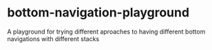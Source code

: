 # bottom-navigation-playground
A playground for trying different aproaches to having different bottom navigations with different stacks
